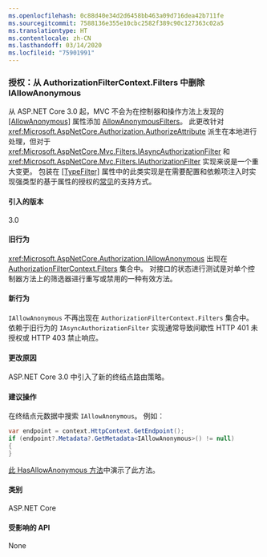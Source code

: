 ```yaml
---
ms.openlocfilehash: 0c88d40e34d2d6458bb463a09d716dea42b711fe
ms.sourcegitcommit: 7588136e355e10cbc2582f389c90c127363c02a5
ms.translationtype: HT
ms.contentlocale: zh-CN
ms.lasthandoff: 03/14/2020
ms.locfileid: "75901991"
---
```

### <a name="authorization-iallowanonymous-removed-from-authorizationfiltercontextfilters"></a>授权：从 AuthorizationFilterContext.Filters 中删除 IAllowAnonymous

从 ASP.NET Core 3.0 起，MVC 不会为在控制器和操作方法上发现的 [[AllowAnonymous]](xref:Microsoft.AspNetCore.Authorization.AllowAnonymousAttribute) 属性添加 [AllowAnonymousFilters](xref:Microsoft.AspNetCore.Mvc.Authorization.AllowAnonymousFilter)。 此更改针对 <xref:Microsoft.AspNetCore.Authorization.AuthorizeAttribute> 派生在本地进行处理，但对于 <xref:Microsoft.AspNetCore.Mvc.Filters.IAsyncAuthorizationFilter> 和 <xref:Microsoft.AspNetCore.Mvc.Filters.IAuthorizationFilter> 实现来说是一个重大变更。 包装在 [[TypeFilter]](xref:Microsoft.AspNetCore.Mvc.TypeFilterAttribute) 属性中的此类实现是在需要配置和依赖项注入时实现强类型的基于属性的授权的[常见](https://stackoverflow.com/a/41348219/608220)的支持方式。

#### <a name="version-introduced"></a>引入的版本

3.0

#### <a name="old-behavior"></a>旧行为

<xref:Microsoft.AspNetCore.Authorization.IAllowAnonymous> 出现在 [AuthorizationFilterContext.Filters](xref:Microsoft.AspNetCore.Mvc.Filters.FilterContext.Filters%2A) 集合中。 对接口的状态进行测试是对单个控制器方法上的筛选器进行重写或禁用的一种有效方法。

#### <a name="new-behavior"></a>新行为

`IAllowAnonymous` 不再出现在 `AuthorizationFilterContext.Filters` 集合中。 依赖于旧行为的 `IAsyncAuthorizationFilter` 实现通常导致间歇性 HTTP 401 未授权或 HTTP 403 禁止响应。

#### <a name="reason-for-change"></a>更改原因

ASP.NET Core 3.0 中引入了新的终结点路由策略。

#### <a name="recommended-action"></a>建议操作

在终结点元数据中搜索 `IAllowAnonymous`。 例如：

```csharp
var endpoint = context.HttpContext.GetEndpoint();
if (endpoint?.Metadata?.GetMetadata<IAllowAnonymous>() != null)
{
}
```

[此 HasAllowAnonymous 方法](https://github.com/dotnet/aspnetcore/blob/bd65275148abc9b07a3b59797a88d485341152bf/src/Mvc/Mvc.Core/src/Authorization/AuthorizeFilter.cs#L236)中演示了此方法。

#### <a name="category"></a>类别

ASP.NET Core

#### <a name="affected-apis"></a>受影响的 API

None

<!--

#### Affected APIs

Not detectable via API analysis

-->
